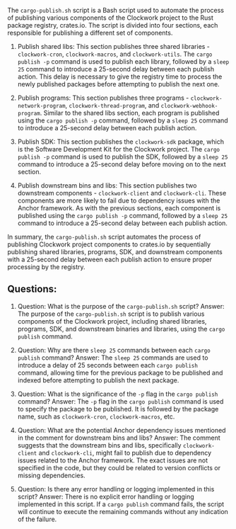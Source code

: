 The `cargo-publish.sh` script is a Bash script used to automate the process of publishing various components of the Clockwork project to the Rust package registry, crates.io. The script is divided into four sections, each responsible for publishing a different set of components.

1. Publish shared libs: This section publishes three shared libraries - `clockwork-cron`, `clockwork-macros`, and `clockwork-utils`. The `cargo publish -p` command is used to publish each library, followed by a `sleep 25` command to introduce a 25-second delay between each publish action. This delay is necessary to give the registry time to process the newly published packages before attempting to publish the next one.

2. Publish programs: This section publishes three programs - `clockwork-network-program`, `clockwork-thread-program`, and `clockwork-webhook-program`. Similar to the shared libs section, each program is published using the `cargo publish -p` command, followed by a `sleep 25` command to introduce a 25-second delay between each publish action.

3. Publish SDK: This section publishes the `clockwork-sdk` package, which is the Software Development Kit for the Clockwork project. The `cargo publish -p` command is used to publish the SDK, followed by a `sleep 25` command to introduce a 25-second delay before moving on to the next section.

4. Publish downstream bins and libs: This section publishes two downstream components - `clockwork-client` and `clockwork-cli`. These components are more likely to fail due to dependency issues with the Anchor framework. As with the previous sections, each component is published using the `cargo publish -p` command, followed by a `sleep 25` command to introduce a 25-second delay between each publish action.

In summary, the `cargo-publish.sh` script automates the process of publishing Clockwork project components to crates.io by sequentially publishing shared libraries, programs, SDK, and downstream components with a 25-second delay between each publish action to ensure proper processing by the registry.
## Questions: 
 1. Question: What is the purpose of the `cargo-publish.sh` script?
   Answer: The purpose of the `cargo-publish.sh` script is to publish various components of the Clockwork project, including shared libraries, programs, SDK, and downstream binaries and libraries, using the `cargo publish` command.

2. Question: Why are there `sleep 25` commands between each `cargo publish` command?
   Answer: The `sleep 25` commands are used to introduce a delay of 25 seconds between each `cargo publish` command, allowing time for the previous package to be published and indexed before attempting to publish the next package.

3. Question: What is the significance of the `-p` flag in the `cargo publish` command?
   Answer: The `-p` flag in the `cargo publish` command is used to specify the package to be published. It is followed by the package name, such as `clockwork-cron`, `clockwork-macros`, etc.

4. Question: What are the potential Anchor dependency issues mentioned in the comment for downstream bins and libs?
   Answer: The comment suggests that the downstream bins and libs, specifically `clockwork-client` and `clockwork-cli`, might fail to publish due to dependency issues related to the Anchor framework. The exact issues are not specified in the code, but they could be related to version conflicts or missing dependencies.

5. Question: Is there any error handling or logging implemented in this script?
   Answer: There is no explicit error handling or logging implemented in this script. If a `cargo publish` command fails, the script will continue to execute the remaining commands without any indication of the failure.
    